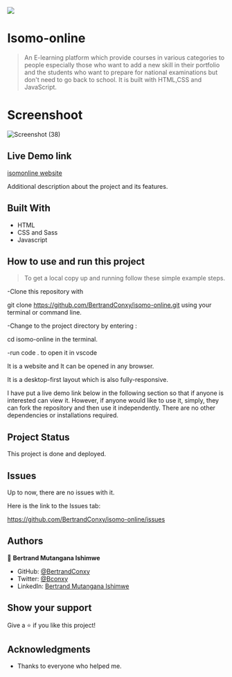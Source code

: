
![](https://img.shields.io/badge/Isomo-blueviolet)

# Isomo-online
> An E-learning platform which provide courses in various categories to people especially those who want to add a new skill in their portfolio and the students who want to prepare for national examinations but don't need to go back to school. It is built with HTML,CSS and JavaScript.

# Screenshoot

![Screenshot (38)](https://user-images.githubusercontent.com/90222110/156747048-d83a9a6f-dd32-4f94-a2dd-789e25215513.png)

## Live Demo link
 [isomonline website](https://isomonline.netlify.app/)
 
 Additional description about the project and its features.

## Built With

- HTML
- CSS and Sass
- Javascript

## How to use and run this project

>To get a local copy up and running follow these simple example steps.

-Clone this repository with

git clone https://github.com/BertrandConxy/isomo-online.git using your terminal or command line.

-Change to the project directory by entering :

cd isomo-online in the terminal.

-run code . to open it in vscode


It is a website and It can be opened in any browser.

It is a desktop-first layout which is also fully-responsive.

I have put a live demo link below in the following section so that
if anyone is interested can view it. However, if anyone would like to use it, simply, they can fork the repository and then use it independently.
There are no other dependencies or installations required.

## Project Status
This project is done and deployed.






## Issues

Up to now, there are no issues with it.

Here is the link to the Issues tab:

https://github.com/BertrandConxy/isomo-online/issues

## Authors

👤 **Bertrand Mutangana Ishimwe**

- GitHub: [@BertrandConxy](https://github.com/BertrandConxy)
- Twitter: [@Bconxy](https://twitter.com/BertrandMutanga)
- LinkedIn: [Bertrand Mutangana Ishimwe](https://www.linkedin.com/in/bertrandmutangana/)


## Show your support

Give a ⭐️ if you like this project!

## Acknowledgments
- Thanks to everyone who helped me.


